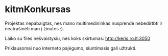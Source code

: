 # kitmKonkursas
Projektas nepabaigtas, nes mano multimedininkas nusprendė nebedirtbti ir neatrašinėti man į žinutes :).

Laiko su files nešvaistysiu, nes koks skirtumas: http://keris.ro.lt:3050

Priklausomai nuo interneto pajėgumo, siuntimasis gali užtrukti.
